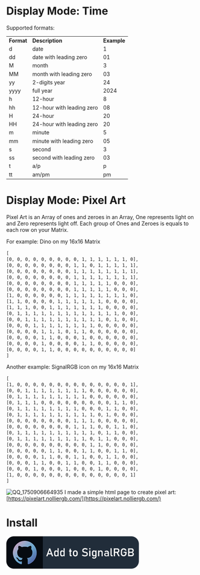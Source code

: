# Display Mode: Time
Supported formats:

<table>
<tr>
<td><b>Format</b></td>
<td><b>Description</b></td>
<td><b>Example</b></td>
</tr>
<tr>
<td>d</td>
<td>date</td>
<td>1</td>
</tr>
<tr>
<td>dd</td>
<td>date with leading zero</td>
<td>01</td>
</tr>
<tr>
<td>M</td>
<td>month</td>
<td>3</td>
</tr>
<tr>
<td>MM</td>
<td>month with leading zero</td>
<td>03</td>
</tr>
<tr>
<td>yy</td>
<td>2-digits year</td>
<td>24</td>
</tr>
<tr>
<td>yyyy</td>
<td>full year</td>
<td>2024</td>
</tr>
<tr>
<td>h</td>
<td>12-hour</td>
<td>8</td>
</tr>
<tr>
<td>hh</td>
<td>12-hour with leading zero</td>
<td>08</td>
</tr>
<tr>
<td>H</td>
<td>24-hour</td>
<td>20</td>
</tr>
<tr>
<td>HH</td>
<td>24-hour with leading zero</td>
<td>20</td>
</tr>
<tr>
<td>m</td>
<td>minute</td>
<td>5</td>
</tr>
<tr>
<td>mm</td>
<td>minute with leading zero</td>
<td>05</td>
</tr>
<tr>
<td>s</td>
<td>second</td>
<td>3</td>
</tr>
<tr>
<td>ss</td>
<td>second with leading zero</td>
<td>03</td>
</tr>
<tr>
<td>t</td>
<td>a/p</td>
<td>p</td>
</tr>
<tr>
<td>tt</td>
<td>am/pm</td>
<td>pm</td>
</tr>
</table>

# Display Mode: Pixel Art
Pixel Art is an Array of ones and zeroes in an Array, One represents light on and Zero represents light off. 
Each group of Ones and Zeroes is equals to each row on your Matrix.

For example: Dino on my 16x16 Matrix
```
[
[0, 0, 0, 0, 0, 0, 0, 0, 0, 1, 1, 1, 1, 1, 1, 0], 
[0, 0, 0, 0, 0, 0, 0, 0, 1, 1, 0, 1, 1, 1, 1, 1], 
[0, 0, 0, 0, 0, 0, 0, 0, 1, 1, 1, 1, 1, 1, 1, 1], 
[0, 0, 0, 0, 0, 0, 0, 0, 1, 1, 1, 1, 1, 1, 1, 1], 
[0, 0, 0, 0, 0, 0, 0, 0, 1, 1, 1, 1, 1, 0, 0, 0], 
[0, 0, 0, 0, 0, 0, 0, 0, 1, 1, 1, 1, 1, 0, 0, 0], 
[1, 0, 0, 0, 0, 0, 0, 1, 1, 1, 1, 1, 1, 1, 1, 0], 
[1, 1, 0, 0, 0, 0, 1, 1, 1, 1, 1, 1, 0, 0, 0, 0], 
[1, 1, 1, 0, 0, 1, 1, 1, 1, 1, 1, 1, 0, 0, 0, 0], 
[0, 1, 1, 1, 1, 1, 1, 1, 1, 1, 1, 1, 1, 1, 0, 0], 
[0, 0, 1, 1, 1, 1, 1, 1, 1, 1, 1, 1, 0, 1, 0, 0], 
[0, 0, 0, 1, 1, 1, 1, 1, 1, 1, 1, 0, 0, 0, 0, 0], 
[0, 0, 0, 0, 1, 1, 1, 0, 1, 1, 0, 0, 0, 0, 0, 0], 
[0, 0, 0, 0, 1, 1, 0, 0, 0, 1, 0, 0, 0, 0, 0, 0], 
[0, 0, 0, 0, 1, 0, 0, 0, 0, 1, 1, 0, 0, 0, 0, 0], 
[0, 0, 0, 0, 1, 1, 0, 0, 0, 0, 0, 0, 0, 0, 0, 0]
]
```

Another example: SignalRGB icon on my 16x16 Matrix
```
[
[1, 0, 0, 0, 0, 0, 0, 0, 0, 0, 0, 0, 0, 0, 0, 1], 
[0, 0, 1, 1, 1, 1, 1, 1, 1, 1, 0, 0, 0, 0, 0, 0], 
[0, 1, 1, 1, 1, 1, 1, 1, 1, 1, 0, 0, 0, 0, 0, 0], 
[0, 1, 1, 1, 0, 0, 0, 0, 0, 0, 0, 0, 0, 1, 1, 0], 
[0, 1, 1, 1, 1, 1, 1, 1, 1, 0, 0, 0, 1, 1, 0, 0], 
[0, 1, 1, 1, 1, 1, 1, 1, 1, 1, 1, 0, 1, 0, 0, 0], 
[0, 0, 0, 0, 0, 0, 0, 0, 1, 1, 1, 0, 0, 0, 0, 0], 
[0, 0, 0, 0, 0, 0, 0, 0, 1, 1, 1, 0, 0, 1, 1, 0], 
[0, 1, 1, 1, 1, 1, 1, 1, 1, 1, 1, 0, 1, 1, 0, 0], 
[0, 1, 1, 1, 1, 1, 1, 1, 1, 1, 0, 1, 1, 0, 0, 0], 
[0, 0, 0, 0, 0, 0, 0, 0, 0, 0, 1, 1, 0, 0, 0, 0], 
[0, 0, 0, 0, 0, 1, 1, 0, 0, 1, 1, 0, 0, 1, 1, 0], 
[0, 0, 0, 0, 1, 1, 0, 0, 1, 1, 0, 0, 1, 1, 0, 0], 
[0, 0, 0, 1, 1, 0, 0, 1, 1, 0, 0, 1, 1, 0, 0, 0], 
[0, 0, 0, 1, 0, 0, 0, 1, 0, 0, 0, 1, 0, 0, 0, 0], 
[1, 0, 0, 0, 0, 0, 0, 0, 0, 0, 0, 0, 0, 0, 0, 1]
]
```

![QQ_1750906664935](https://github.com/user-attachments/assets/a3984138-a460-42b2-88eb-52d8066fb057)
I made a simple html page to create pixel art: [https://pixelart.nolliergb.com/](https://pixelart.nolliergb.com/)

# Install

[![Click here to add this repo to SignalRGB](https://github.com/qiangqiang101/SignalRGB-Wallpaper-Engine/blob/main/addtosrgbgithub.png?raw=true)](https://srgbmods.net/s?p=addon/install?url=https://github.com/qiangqiang101/SignalRGB-WLED-Clock-PixelArt-Plugin)

